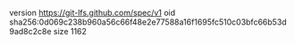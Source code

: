 version https://git-lfs.github.com/spec/v1
oid sha256:0d069c238b960a56c66f48e2e77588a16f1695fc510c03bfc66b53d9ad8c2c8e
size 1162
